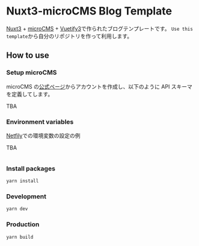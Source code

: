 # Nuxt3-microCMS Blog Template

[Nuxt3](https://v3.nuxtjs.org) + [microCMS](https://microcms.io/) + [Vuetify3](https://next.vuetifyjs.com/en/)で作られたブログテンプレートです。
`Use this template`から自分のリポジトリを作って利用します。

## How to use

### Setup microCMS

microCMS の[公式ページ](https://microcms.io/)からアカウントを作成し、以下のように API スキーマを定義してします。

TBA

### Environment variables

[Netfily](https://www.netlify.com/)での環境変数の設定の例

TBA

![]()

### Install packages

```bash
yarn install
```

### Development

```bash
yarn dev
```

### Production

```bash
yarn build
```
